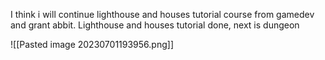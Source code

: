 I think i will continue lighthouse and houses tutorial course from gamedev and grant abbit. 
Lighthouse and houses tutorial done, next is dungeon

![[Pasted image 20230701193956.png]]
